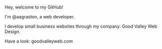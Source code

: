 Hey, welcome to my GitHub!

I'm @aagraston, a web developer.

I develop small business websites through my company: Good Valley Web Design.

Have a look: goodvalleyweb.com

<!---
aagraston/aagraston is a ✨ special ✨ repository because its `README.md` (this file) appears on your GitHub profile.
You can click the Preview link to take a look at your changes.
--->
